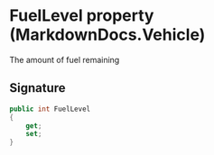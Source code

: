 # FuelLevel property (MarkdownDocs.Vehicle)
The amount of fuel remaining

## Signature
```csharp
public int FuelLevel
{
    get;
    set;
}
```
